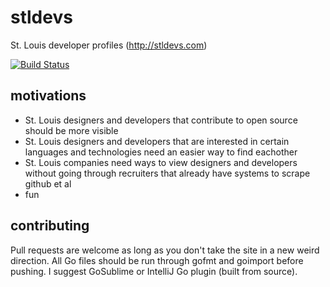# stldevs
St. Louis developer profiles (http://stldevs.com)

[![Build Status](https://secure.travis-ci.org/jakecoffman/stldevs.png?branch=master)](http://travis-ci.org/jakecoffman/stldevs)

## motivations

- St. Louis designers and developers that contribute to open source should be more visible
- St. Louis designers and developers that are interested in certain languages and technologies need an easier way to find eachother
- St. Louis companies need ways to view designers and developers without going through recruiters that already have systems to scrape github et al
- fun

## contributing

Pull requests are welcome as long as you don't take the site in a new weird direction. All Go files should be run through gofmt and goimport before pushing. I suggest GoSublime or IntelliJ Go plugin (built from source).
